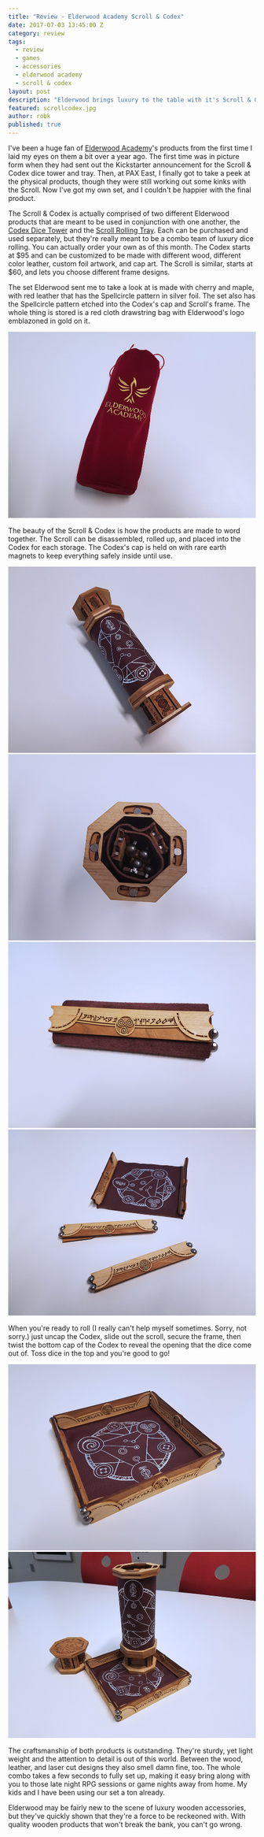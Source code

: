 ```yaml
---
title: "Review - Elderwood Academy Scroll & Codex"
date: 2017-07-03 13:45:00 Z
category: review
tags:
  - review
  - games
  - accessories
  - elderwood academy
  - scroll & codex
layout: post
description: "Elderwood brings luxury to the table with it's Scroll & Codex dice tower and tray."
featured: scrollcodex.jpg                                                          
author: robk
published: true
---
```


I've been a huge fan of [Elderwood Academy](https://www.elderwoodacademy.com/)'s products from the first time I laid my eyes on them a bit over a year ago. The first time was in picture form when they had sent out the Kickstarter announcement for the Scroll & Codex dice tower and tray. Then, at PAX East, I finally got to take a peek at the physical products, though they were still working out some kinks with the Scroll. Now I've got my own set, and I couldn't be happier with the final product.

The Scroll & Codex is actually comprised of two different Elderwood products that are meant to be used in conjunction with one another, the [Codex Dice Tower](https://www.elderwoodacademy.com/codex-dice-towers/) and the [Scroll Rolling Tray](https://www.elderwoodacademy.com/scroll-roll-up-rolling-tray/). Each can be purchased and used separately, but they're really meant to be a combo team of luxury dice rolling. You can actually order your own as of this month. The Codex starts at $95 and can be customized to be made with different wood, different color leather, custom foil artwork, and cap art. The Scroll is similar, starts at $60, and lets you choose different frame designs.

The set Elderwood sent me to take a look at is made with cherry and maple, with red leather that has the Spellcircle pattern in silver foil. The set also has the Spellcircle pattern etched into the Codex's cap and Scroll's frame. The whole thing is stored is a red cloth drawstring bag with Elderwood's logo emblazoned in gold on it.

![Elderwood Academy Scroll & Codex Bag](/images/elderwood/ewsc1.jpg)

The beauty of the Scroll & Codex is how the products are made to word together. The Scroll can be disassembled, rolled up, and placed into the Codex for each storage. The Codex's cap is held on with rare earth magnets to keep everything safely inside until use.

![Elderwood Academy Scroll & Codex Bag](/images/elderwood/ewsc2.jpg)
![Elderwood Academy Scroll & Codex Bag](/images/elderwood/ewsc3.jpg)
![Elderwood Academy Scroll & Codex Bag](/images/elderwood/ewsc4.jpg)
![Elderwood Academy Scroll & Codex Bag](/images/elderwood/ewsc5.jpg)

When you're ready to roll (I really can't help myself sometimes. Sorry, not sorry.) just uncap the Codex, slide out the scroll, secure the frame, then twist the bottom cap of the Codex to reveal the opening that the dice come out of. Toss dice in the top and you're good to go!

![Elderwood Academy Scroll & Codex Bag](/images/elderwood/ewsc6.jpg)
![Elderwood Academy Scroll & Codex Bag](/images/elderwood/ewsc7.jpg)

The craftsmanship of both products is outstanding. They're sturdy, yet light weight and the attention to detail is out of this world. Between the wood, leather, and laser cut designs they also smell damn fine, too. The whole combo takes a few seconds to fully set up, making it easy bring along with you to those late night RPG sessions or game nights away from home. My kids and I have been using our set a ton already.

Elderwood may be fairly new to the scene of luxury wooden accessories, but they've quickly shown that they're a force to be reckeoned with. With quality wooden products that won't break the bank, you can't go wrong.


